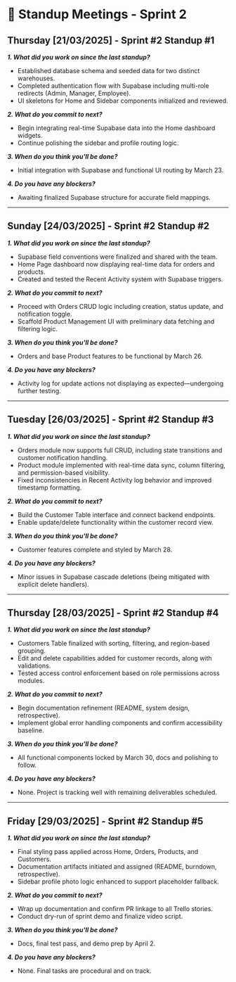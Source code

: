 # 📌 Standup Meetings - Sprint 2

## **Thursday [21/03/2025] - Sprint #2 Standup #1**

_**1. What did you work on since the last standup?**_  
- Established database schema and seeded data for two distinct warehouses.
- Completed authentication flow with Supabase including multi-role redirects (Admin, Manager, Employee).
- UI skeletons for Home and Sidebar components initialized and reviewed.

_**2. What do you commit to next?**_  
- Begin integrating real-time Supabase data into the Home dashboard widgets.
- Continue polishing the sidebar and profile routing logic.

_**3. When do you think you'll be done?**_  
- Initial integration with Supabase and functional UI routing by March 23.

_**4. Do you have any blockers?**_  
- Awaiting finalized Supabase structure for accurate field mappings.

---

## **Sunday [24/03/2025] - Sprint #2 Standup #2**

_**1. What did you work on since the last standup?**_  
- Supabase field conventions were finalized and shared with the team.
- Home Page dashboard now displaying real-time data for orders and products.
- Created and tested the Recent Activity system with Supabase triggers.

_**2. What do you commit to next?**_  
- Proceed with Orders CRUD logic including creation, status update, and notification toggle.
- Scaffold Product Management UI with preliminary data fetching and filtering logic.

_**3. When do you think you'll be done?**_  
- Orders and base Product features to be functional by March 26.

_**4. Do you have any blockers?**_  
- Activity log for update actions not displaying as expected—undergoing further testing.

---

## **Tuesday [26/03/2025] - Sprint #2 Standup #3**

_**1. What did you work on since the last standup?**_  
- Orders module now supports full CRUD, including state transitions and customer notification handling.
- Product module implemented with real-time data sync, column filtering, and permission-based visibility.
- Fixed inconsistencies in Recent Activity log behavior and improved timestamp formatting.

_**2. What do you commit to next?**_  
- Build the Customer Table interface and connect backend endpoints.
- Enable update/delete functionality within the customer record view.

_**3. When do you think you'll be done?**_  
- Customer features complete and styled by March 28.

_**4. Do you have any blockers?**_  
- Minor issues in Supabase cascade deletions (being mitigated with explicit delete handlers).

---

## **Thursday [28/03/2025] - Sprint #2 Standup #4**

_**1. What did you work on since the last standup?**_  
- Customers Table finalized with sorting, filtering, and region-based grouping.
- Edit and delete capabilities added for customer records, along with validations.
- Tested access control enforcement based on role permissions across modules.

_**2. What do you commit to next?**_  
- Begin documentation refinement (README, system design, retrospective).
- Implement global error handling components and confirm accessibility baseline.

_**3. When do you think you'll be done?**_  
- All functional components locked by March 30, docs and polishing to follow.

_**4. Do you have any blockers?**_  
- None. Project is tracking well with remaining deliverables scheduled.

---

## **Friday [29/03/2025] - Sprint #2 Standup #5**

_**1. What did you work on since the last standup?**_  
- Final styling pass applied across Home, Orders, Products, and Customers.
- Documentation artifacts initiated and assigned (README, burndown, retrospective).
- Sidebar profile photo logic enhanced to support placeholder fallback.

_**2. What do you commit to next?**_  
- Wrap up documentation and confirm PR linkage to all Trello stories.
- Conduct dry-run of sprint demo and finalize video script.

_**3. When do you think you'll be done?**_  
- Docs, final test pass, and demo prep by April 2.

_**4. Do you have any blockers?**_  
- None. Final tasks are procedural and on track.
